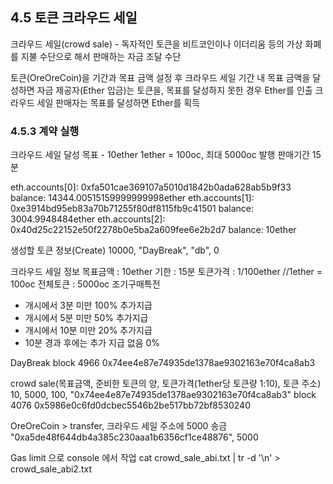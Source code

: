 ## 4.5 토큰 크라우드 세일
크라우드 세일(crowd sale) - 독자적인 토큰을 비트코인이나 이더리움 등의 가상 화폐를 지불 수단으로 해서 판매하는 자금 조달 수단

토큰(OreOreCoin)을 기간과 목표 금액 설정 후 크라우드 세일
기간 내 목표 금액을 달성하면 자금 제공자(Ether 입금)는 토큰을, 목표를 달성하지 못한 경우 Ether를 인출
크라우드 세일 판매자는 목표를 달성하면 Ether를 획득

### 4.5.3 계약 실행
크라우드 세일 달성 목표 - 10ether
1ether = 100oc, 최대 5000oc 발행
판매기간 15분

eth.accounts[0]: 0xfa501cae369107a5010d1842b0ada628ab5b9f33	 balance: 14344.00515159999999998ether
eth.accounts[1]: 0xe3914bd95eb83a70b71255f80df8115fb9c41501	 balance: 3004.9948484ether
eth.accounts[2]: 0x40d25c22152e50f2278b0e5ba2a609fee6e2b2d7	 balance: 10ether

생성할 토큰 정보(Create)
  10000, "DayBreak", "db", 0

크라우드 세일 정보
  목표금액 : 10ether
  기한 : 15분
  토큰가격 : 1/100ether //1ether = 100oc
  전체토큰 : 5000oc
  조기구매특전
  - 개시에서 3분  미만 100% 추가지급
  - 개시에서 5분  미만  50% 추가지급
  - 개시에서 10분 미만  20% 추가지급
  - 10분 경과 후에는 추가 지급 없음 0%

DayBreak
  block 4966
  0x74ee4e87e74935de1378ae9302163e70f4ca8ab3

crowd sale(목표금액, 준비한 토큰의 양, 토큰가격(1ether당 토큰량 1:10), 토큰 주소)
  10, 5000, 100, "0x74ee4e87e74935de1378ae9302163e70f4ca8ab3"
  block 4076
  0x5986e0c6fd0dcbec5546b2be517bb72bf8530240

OreOreCoin > transfer, 크라우드 세일 주소에 5000 송금
  "0xa5de48f644db4a385c230aaa1b6356cf1ce48876", 5000



Gas limit 으로 console 에서 작업
cat crowd_sale_abi.txt | tr -d '\n' > crowd_sale_abi2.txt

